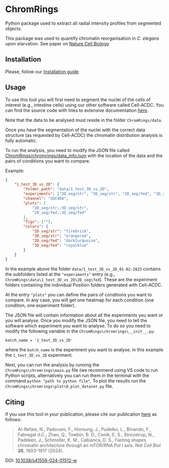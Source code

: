 # ChromRings
Python package used to extract all radial intensity profiles from segmented objects. 

This package was used to quantify chromatin reorganisation in *C. elegans* upon starvation. See paper on [Nature Cell Biology](https://www.nature.com/articles/s41556-024-01512-w)

## Installation

Please, follow our [Installation guide](https://github.com/ElpadoCan/ChromRings/blob/main/install.rst)

## Usage

To use this tool you will first need to segment the nuclei of the cells of interest (e.g., intestine cells) using our other software called Cell-ACDC. You can find the source code with links to extensive documentation [here](https://github.com/SchmollerLab/Cell_ACDC?tab=readme-ov-file#resources). 

Note that the data to be analysed must reside in the folder `ChromRings/data`.

Once you have the segmentation of the nuclei with the correct data structure (as requested by Cell-ACDC) the chromatin distribution analysis is fully automatic. 

To run the analysis, you need to modify the JSON file called [ChromRings/chromrings/data_info.json](https://github.com/ElpadoCan/ChromRings/blob/main/chromrings/data_info.json) with the location of the data and the pairs of conditions you want to compare. 

Example:

```json
{
    "1_test_3D_vs_2D": {
        "folder_path": "data/1_test_3D_vs_2D",
        "experiments": ["2D_seg/str", "3D_seg/str", "2D_seg/fed", "3D_seg/fed"],
        "channel": "SDC488",
        "plots": [
            "2D_seg/str;;3D_seg/str",
            "2D_seg/fed;;3D_seg/fed"
        ],
        "figs": [""], 
        "colors": {
            "2D_seg/str": "firebrick",
            "3D_seg/str": "orangered",
            "2D_seg/fed": "darkturquoise",
            "3D_seg/fed": "royalblue"
        }
    }
}
```

In the example above the folder `data/1_test_3D_vs_2D_01-02-2023` contains the subfolders listed at the `"experiments"` entry (e.g., `ChromRings\data\1_test_3D_vs_2D\2D_seg\fed`). These are the experiment folders containing the individual Position folders generated with Cell-ACDC. 

At the entry `"plots"` you can define the pairs of conditions you want to compare. In any case, you will get one heatmap for each condition (one condition, one experiment folder). 

The JSON file will contain information about all the experiments you want or you will analyse. Once you modify the JSON file, you need to tell the software which experiment you want to analyse. To do so you need to modify the following variable in the `ChromRings\chromrings\__init__.py`:

```
batch_name = '1_test_3D_vs_2D' 
```

where the `batch_name` is the experiment you want to analyse, in this example the `1_test_3D_vs_2D` experiment.

Next, you can run the analysis by running the `ChromRings\chromrings\main.py` file (we recommend using VS code to run Python scripts, alternatively you can run them in the terminal with the command `python "path to python file"`. To plot the results run the `ChromRings\chromrings\plot\0_plot_dataset.py` file. 

## Citing

If you use this tool in your publication, please cite our publication [here](https://www.biorxiv.org/content/10.1101/2023.07.22.550032v1) as follows:

> Al-Refaie, N., Padovani, F., Hornung, J., Pudelko, L., Binando, F., Fabregat d.C., Zhao, Q., Towbin, B. D., Cenik, E. S., Stroustrup, N., Padeken, J., Schmoller, K. M., Cabianca, D. S., Fasting shapes chromatin architecture through an mTOR/RNA Pol I axis. *Nat Cell Biol* **26**, 1903–1917 (2024).

DOI: [10.1038/s41556-024-01512-w](https://doi.org/10.1038/s41556-024-01512-w)
